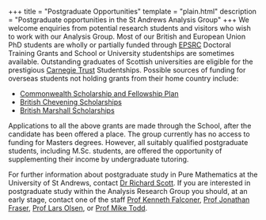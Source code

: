 +++
title = "Postgraduate Opportunities"
template = "plain.html"
description = "Postgraduate opportunities in the St Andrews Analysis Group"
+++
We welcome enquiries from potential research students and visitors who wish to work with our Analysis Group.
Most of our British and European Union PhD students are wholly or partially funded through [EPSRC](https://www.ukri.org/councils/epsrc/) Doctoral Training Grants and School or University studentships are sometimes available.
Outstanding graduates of Scottish universities are eligible for the prestigious [Carnegie Trust](https://www.carnegie-trust.org/) Studentships.
Possible sources of funding for overseas students not holding grants from their home country include:
- [Commonwealth Scholarship and Fellowship Plan](https://www.acu.ac.uk/get-involved/csfp/)
- [British Chevening Scholarships](https://www.chevening.org/)
- [British Marshall Scholarships](https://www.marshallscholarship.org/)

Applications to all the above grants are made through the School, after the candidate has been offered a place. The group currently has no access to funding for Masters degrees. However, all suitably qualified postgraduate students, including M.Sc. students, are offered the opportunity of supplementing their income by undergraduate tutoring.

For further information about postgraduate study in Pure Mathematics at the University of St Andrews, contact [Dr Richard Scott](mailto:maths-dopgr@st-andrews.ac.uk). If you are interested in postgraduate study within the Analysis Research Group you should, at an early stage, contact one of the staff [Prof Kenneth Falconer](mailto:kjf@st-andrews.ac.uk), [Prof Jonathan Fraser](mailto:jmf32@st-andrews.ac.uk), [Prof Lars Olsen](mailto:lo@st-andrews.ac.uk), or [Prof Mike Todd](mailto:m.todd@st-andrews.ac.uk).
